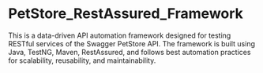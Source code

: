 # PetStore_RestAssured_Framework
This is a data-driven API automation framework designed for testing RESTful services of the Swagger PetStore API. The framework is built using Java, TestNG, Maven, RestAssured, and follows best automation practices for scalability, reusability, and maintainability.

